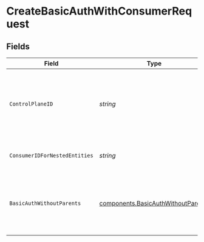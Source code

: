 # CreateBasicAuthWithConsumerRequest


## Fields

| Field                                                                                                         | Type                                                                                                          | Required                                                                                                      | Description                                                                                                   | Example                                                                                                       |
| ------------------------------------------------------------------------------------------------------------- | ------------------------------------------------------------------------------------------------------------- | ------------------------------------------------------------------------------------------------------------- | ------------------------------------------------------------------------------------------------------------- | ------------------------------------------------------------------------------------------------------------- |
| `ControlPlaneID`                                                                                              | *string*                                                                                                      | :heavy_check_mark:                                                                                            | The UUID of your control plane. This variable is available in the Konnect manager.                            | 9524ec7d-36d9-465d-a8c5-83a3c9390458                                                                          |
| `ConsumerIDForNestedEntities`                                                                                 | *string*                                                                                                      | :heavy_check_mark:                                                                                            | Consumer ID for nested entities                                                                               | f28acbfa-c866-4587-b688-0208ac24df21                                                                          |
| `BasicAuthWithoutParents`                                                                                     | [components.BasicAuthWithoutParents](../../models/components/basicauthwithoutparents.md)                      | :heavy_check_mark:                                                                                            | Description of new Basic-auth credential for creation                                                         | {<br/>"id": "b2f34145-0343-41a4-9602-4c69dec2f269",<br/>"password": "hashedsoopersecretvalue",<br/>"username": "darius"<br/>} |